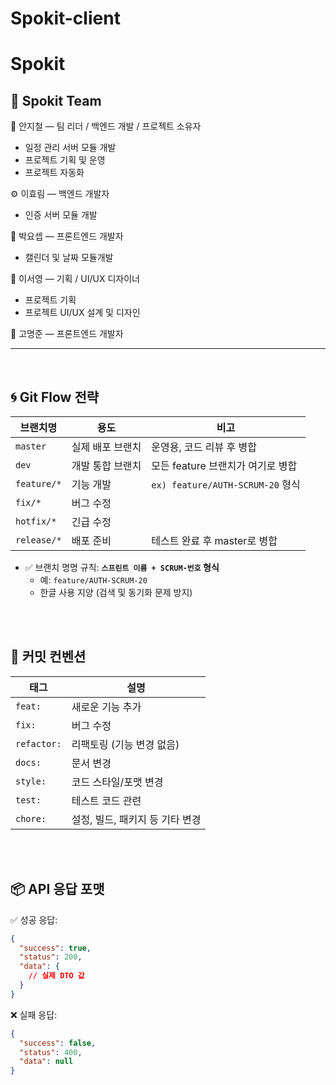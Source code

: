 # Spokit-client

# Spokit

## 👥 Spokit Team

🧠 안지철 — 팀 리더 / 백엔드 개발  / 프로젝트 소유자

- 일정 관리 서버 모듈 개발
- 프로젝트 기획 및 운영
- 프로젝트 자동화



⚙️ 이효림 — 백엔드 개발자

- 인증 서버 모듈 개발



🎨 박요셉 — 프론트엔드 개발자

-  캘린더 및 날짜 모듈개발



🎨 이서영 — 기획 / UI/UX 디자이너

-  프로젝트 기획
-  프로젝트 UI/UX 설계 및 디자인

🎨 고명준 — 프론트엔드 개발자


---
<br>


## 🌀 Git Flow 전략

| 브랜치명 | 용도 | 비고 |
|---------|------|------|
| `master` | 실제 배포 브랜치 | 운영용, 코드 리뷰 후 병합 |
| `dev` | 개발 통합 브랜치 | 모든 feature 브랜치가 여기로 병합 |
| `feature/*` | 기능 개발 | `ex) feature/AUTH-SCRUM-20` 형식 |
| `fix/*` | 버그 수정 | |
| `hotfix/*` | 긴급 수정 | |
| `release/*` | 배포 준비 | 테스트 완료 후 master로 병합 |

- ✅ 브랜치 명명 규칙: **`스프린트 이름 + SCRUM-번호` 형식**  
  - 예: `feature/AUTH-SCRUM-20`  
  - 한글 사용 지양 (검색 및 동기화 문제 방지)

<br><br>

## 💬 커밋 컨벤션

| 태그 | 설명 |
|------|------|
| `feat:` | 새로운 기능 추가 |
| `fix:` | 버그 수정 |
| `refactor:` | 리팩토링 (기능 변경 없음) |
| `docs:` | 문서 변경 |
| `style:` | 코드 스타일/포맷 변경 |
| `test:` | 테스트 코드 관련 |
| `chore:` | 설정, 빌드, 패키지 등 기타 변경 |

<br><br>

## 📦 API 응답 포맷


✅ 성공 응답:
```json
{
  "success": true,
  "status": 200,
  "data": {
    // 실제 DTO 값
  }
}
```
❌ 실패 응답:

```json
{
  "success": false,
  "status": 400,
  "data": null
}
```

